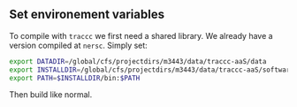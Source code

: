## Set environement variables

To compile with `traccc` we first need a shared library. We already have a version compiled at `nersc`. Simply set:

```bash
export DATADIR=/global/cfs/projectdirs/m3443/data/traccc-aaS/data
export INSTALLDIR=/global/cfs/projectdirs/m3443/data/traccc-aaS/software/dev/install
export PATH=$INSTALLDIR/bin:$PATH
```

Then build like normal. 